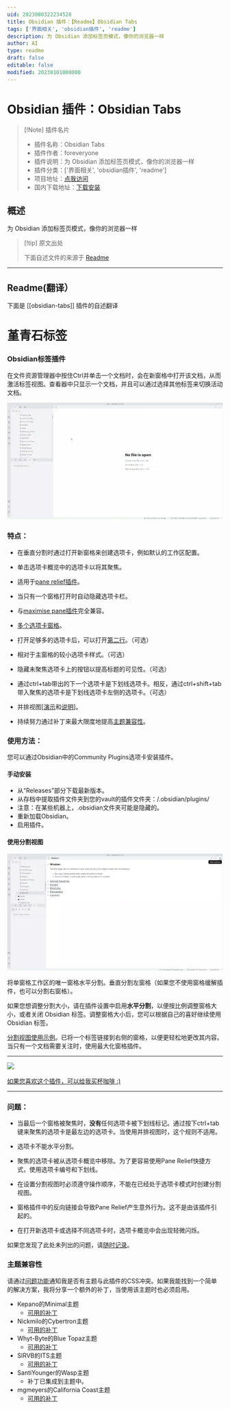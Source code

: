 ```yaml
---
uid: 2023080322234528
title: Obsidian 插件：【Readme】Obsidian Tabs
tags: ['界面相关', 'obsidian插件', 'readme']
description: 为 Obsidian 添加标签页模式，像你的浏览器一样
author: AI
type: readme
draft: false
editable: false
modified: 20230101000000
---
```


# Obsidian 插件：Obsidian Tabs

> [!Note] 插件名片
> - 插件名称：Obsidian Tabs
> - 插件作者：foreveryone
> - 插件说明：为 Obsidian 添加标签页模式，像你的浏览器一样
> - 插件分类：['界面相关', 'obsidian插件', 'readme']
> - 项目地址：[点我访问](https://github.com/gitobsidiantutorial/obsidian-tabs)
> - 国内下载地址：[下载安装](https://pkmer.cn/products/plugin/pluginMarket/?obsidian-tabs)

## 概述

为 Obsidian 添加标签页模式，像你的浏览器一样



> [!tip] 原文出处
> 
>下面自述文件的来源于 [Readme](https://ghproxy.net/https://raw.githubusercontent.com/gitobsidiantutorial/obsidian-tabs/main/README.md)
> 

---

## Readme(翻译）

下面是 [[obsidian-tabs]] 插件的自述翻译


# 堇青石标签

### Obsidian标签插件
在文件资源管理器中按住Ctrl并单击一个文档时，会在新窗格中打开该文档，从而激活标签视图。查看器中只显示一个文档，并且可以通过选择其他标签来切换活动文档。

[![video](https://raw.githubusercontent.com/gitobsidiantutorial/obsidian-tabs/main/vids/demo.webp)](https://raw.githubusercontent.com/gitobsidiantutorial/obsidian-tabs/main/vids/demo.webp)

### 特点：
- 在垂直分割时通过打开新窗格来创建选项卡，例如默认的工作区配置。

- 单击选项卡概览中的选项卡以将其聚焦。

- 适用于[pane relief插件](https://github.com/pjeby/pane-relief)。

- 当只有一个窗格打开时自动隐藏选项卡栏。

- 与[maximise pane插件](https://github.com/deathau/maximise-active-pane-obsidian)完全兼容。

- [多个选项卡窗格](https://i.imgur.com/O2fQx2U.mp4)。

- 打开足够多的选项卡后，可以打开[第二行](https://i.imgur.com/iZJ5byx.mp4)。（可选）

- 相对于主窗格的较小选项卡样式。（可选）

- 隐藏未聚焦选项卡上的按钮以提高标题的可见性。（可选）

- 通过ctrl+tab带出的下一个选项卡是下划线选项卡。相反，通过ctrl+shift+tab带入聚焦的选项卡是下划线选项卡左侧的选项卡。（可选）

- 并排视图\[[演示](https://raw.githubusercontent.com/gitobsidiantutorial/obsidian-tabs/main/vids/horizontalconfigure.webp)和[说明](#using-split-view)\]。

- 持续努力通过补丁来最大限度地提高[主题兼容性](https://github.com/gitobsidiantutorial/obsidian-tabs#theme-compatibility)。

### 使用方法：
您可以通过Obsidian中的Community Plugins选项卡安装插件。

#### 手动安装
- 从“Releases”部分下载最新版本。
- 从存档中提取插件文件夹到您的vault的插件文件夹：<vault>/.obsidian/plugins/
- 注意：在某些机器上，.obsidian文件夹可能是隐藏的。
- 重新加载Obsidian。
- 启用插件。

#### 使用分割视图
[![video](https://raw.githubusercontent.com/gitobsidiantutorial/obsidian-tabs/main/vids/horizontalconfigure.webp)](https://raw.githubusercontent.com/gitobsidiantutorial/obsidian-tabs/main/vids/horizontalconfigure.webp)

将单窗格工作区的唯一窗格水平分割。垂直分割左窗格（如果您不使用窗格缓解插件，也可以分割右窗格）。

如果您想调整分割大小，请在插件设置中启用**水平分割**，以便按比例调整窗格大小，或者关闭 Obsidian 标签。调整窗格大小后，您可以根据自己的喜好继续使用 Obsidian 标签。

[分割视图使用示例](https://i.imgur.com/lStwTNI.mp4)。已将一个标签链接到右侧的窗格，以便更轻松地更改其内容。当只有一个文档需要关注时，使用最大化窗格插件。

---

[<img src="https://ko-fi.com/img/Kofi_Logo_Blue.svg" height="40px" />](https://ko-fi.com/foreveryone)

[如果您喜欢这个插件，可以给我买杯咖啡 :) ](https://ko-fi.com/foreveryone)

---

### 问题：
- 当最后一个窗格被聚焦时，**没有**任何选项卡被下划线标记。通过按下ctrl+tab键来聚焦的选项卡是最左边的选项卡。当使用并排视图时，这个规则不适用。

- 选项卡不能水平分割。

- 聚焦的选项卡被从选项卡概览中移除。为了更容易使用Pane Relief快捷方式，使用选项卡编号和下划线。

- 在设置分割视图时必须遵守操作顺序，不能在已经处于选项卡模式时创建分割视图。

- 窗格插件中的反向链接会导致Pane Relief产生意外行为。这不是由该插件引起的。

- 在打开新选项卡或选择不同选项卡时，选项卡概览中会出现轻微闪烁。

如果您发现了此处未列出的问题，请[随时记录](https://github.com/gitobsidiantutorial/obsidian-tabs/issues)。

### 主题兼容性
请通过[问题功能](https://github.com/gitobsidiantutorial/obsidian-tabs/issues)通知我是否有主题与此插件的CSS冲突。如果我能找到一个简单的解决方案，我将分享一个额外的补丁，当使用该主题时也必须启用。

- Kepano的Minimal主题
  - [可用的补丁](https://raw.githubusercontent.com/gitobsidiantutorial/obsidian-tabs/main/compatch_minimal_theme.css)
- Nickmilo的Cybertron主题
  - [可用的补丁](https://raw.githubusercontent.com/gitobsidiantutorial/obsidian-tabs/main/compatch_cybertron_theme.css)
- Whyt-Byte的Blue Topaz主题
  - [可用的补丁](https://raw.githubusercontent.com/gitobsidiantutorial/obsidian-tabs/main/compatch_blue_topaz.css)
- SlRVB的ITS主题
  - [可用的补丁](https://raw.githubusercontent.com/gitobsidiantutorial/obsidian-tabs/main/compatch_ITS.css)
- SantiYounger的Wasp主题
  - 补丁已集成到主题中。
- mgmeyers的California Coast主题
  - [可用的补丁](https://raw.githubusercontent.com/gitobsidiantutorial/obsidian-tabs/main/compatch_california_coast.css)



